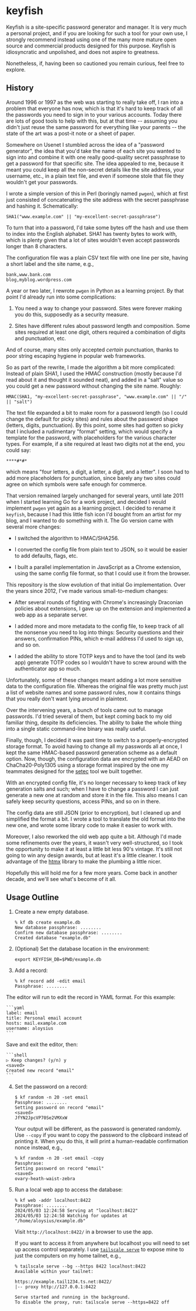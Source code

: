 # keyfish

Keyfish is a site-specific password generator and manager.  It is very much a
personal project, and if you are looking for such a tool for your own use, I
strongly recommend instead using one of the many more mature open source and
commercial products designed for this purpose. Keyfish is idiosyncratic and
unpolished, and does not aspire to greatness.

Nonetheless, if, having been so cautioned you remain curious, feel free to
explore.

## History

Around 1996 or 1997 as the web was starting to really take off, I ran into a
problem that everyone has now, which is that it's hard to keep track of all the
passwords you need to sign in to your various accounts. Today there are lots of
good tools to help with this, but at that time -- assuming you didn't just
reuse the same password for everything like your parents -- the state of the
art was a post-it note or a sheet of paper.

Somewhere on Usenet I stumbled across the idea of a "password generator", the
idea that you'd take the name of each site you wanted to sign into and combine
it with one really good-quality secret passphrase to get a password for that
specific site. The idea appealed to me, because it meant you could keep all the
non-secret details like the site address, your username, etc., in a plain text
file, and even if someone stole that file they wouldn't get your passwords.

I wrote a simple version of this in Perl (boringly named `pwgen`), which at
first just consisted of concatenating the site address with the secret
passphrase and hashing it.  Schematically:

    SHA1("www.example.com" || "my-excellent-secret-passphrase")

To turn that into a password, I'd take some bytes off the hash and use them to
index into the English alphabet. SHA1 has twenty bytes to work with, which is
plenty given that a lot of sites wouldn't even accept passwords longer than 8
characters.

The configuration file was a plain CSV text file with one line per site, having
a short label and the site name, e.g.,

    bank,www.bank.com
    blog,myblog.wordpress.com

A year or two later, I rewrote `pwgen` in Python as a learning project. By that
point I'd already run into some complications:

1. You need a way to change your password. Sites were forever making you do
   this, supposedly as a security measure.

2. Sites have different rules about password length and composition. Some sites
   required at least one digit, others required a combination of digits and
   punctuation, etc.

And of course, many sites only accepted _certain_ punctuation, thanks to poor
string escaping hygiene in popular web frameworks.

So as part of the rewrite, I made the algorithm a bit more complicated: Instead
of plain SHA1, I used the HMAC construction (mostly because I'd read about it
and thought it sounded neat), and added in a "salt" value so you could get a
new password without changing the site name. Roughly:

    HMAC(SHA1, "my-excellent-secret-passphrase", "www.example.com" || "/" || "salt")

The text file expanded a bit to make room for a password length (so I could
change the default for picky sites) and rules about the password shape
(letters, digits, punctuation). By this point, some sites had gotten so picky
that I included a rudimentary "format" setting, which would specify a template
for the password, with placeholders for the various character types. For
example, if a site required at least two digits not at the end, you could say:

    ****#*#*

which means "four letters, a digit, a letter, a digit, and a letter". I soon
had to add more placeholders for punctuation, since barely any two sites could
agree on which symbols were safe enough for commerce.

That version remained largely unchanged for several years, until late 2011 when
I started learning Go for a work project, and decided I would implement `pwgen`
yet again as a learning project. I decided to rename it `keyfish`, because I
had this little fish icon I'd bought from an artist for my blog, and I wanted
to do something with it. The Go version came with several more changes:

- I switched the algorithm to HMAC/SHA256.

- I converted the config file from plain text to JSON, so it would be easier to
  add defaults, flags, etc.

- I built a parallel implementation in JavaScript as a Chrome extension, using
  the same config file format, so that I could use it from the browser.

This repository is the slow evolution of that initial Go implementation.  Over
the years since 2012, I've made various small-to-medium changes:

- After several rounds of fighting with Chrome's increasingly Draconian
  policies about extensions, I gave up on the extension and implemented a web
  app as a separate server.

- I added more and more metadata to the config file, to keep track of all the
  nonsense you need to log into things: Security questions and their answers,
  confirmation PINs, which e-mail address I'd used to sign up, and so on.

- I added the ability to store TOTP keys and to have the tool (and its web app)
  generate TOTP codes so I wouldn't have to screw around with the authenticator
  app so much.

Unfortunately, some of these changes meant adding a lot more sensitive data to
the configuration file. Whereas the original file was pretty much just a list
of website names and some password rules, now it contains things that you
really don't want lying around in plaintext.

Over the intervening years, a bunch of tools came out to manage passwords.  I'd
tried several of them, but kept coming back to my old familiar thing, despite
its deficiencies. The ability to bake the whole thing into a single static
command-line binary was really useful.

Finally, though, I decided it was past time to switch to a properly-encrypted
storage format. To avoid having to change all my passwords all at once, I kept
the same HMAC-based password generation scheme as a default option. Now,
though, the configuration data are encrypted with an AEAD on ChaCha20-Poly1305
using a storage format inspired by the one my teammates designed for the
[setec](https://github.com/tailscale/setec) tool we built together.

With an encrypted config file, it's no longer necessary to keep track of key
generation salts and such; when I have to change a password I can just generate
a new one at random and store it in the file. This also means I can safely keep
security questions, access PINs, and so on in there.

The config data are still JSON (prior to encryption), but I cleaned up and
simplified the format a bit. I wrote a tool to translate the old format into
the new one, and wrote some library code to make it easier to work with.

Moreover, I also reworked the old web app quite a bit. Although I'd made some
refinements over the years, it wasn't very well-structured, so I took the
opportunity to make it at least a little bit less 90's vintage. It's still not
going to win any design awards, but at least it's a little cleaner. I took
advantage of the [htmx](https://htmx.org/) library to make the plumbing a
little nicer.

Hopefully this will hold me for a few more years. Come back in another decade,
and we'll see what's become of it all.

## Usage Outline

1. Create a new empty database.

    ```shell
    % kf db create example.db
    New database passphrase: ........
    Confirm new database passphrase: ........
    Created database "example.db"
    ```

2. (Optional) Set the database location in the environment:

    ```shell
    export KEYFISH_DB=$PWD/example.db
    ```

3. Add a record:

    ```shell
    % kf record add -edit email
    Passphrase: ........
    ```

  The editor will run to edit the record in YAML format.
  For this example:

    ```yaml
    label: email
    title: Personal email account
    hosts: mail.example.com
    username: aloysius
    ```

  Save and exit the editor, then:

    ```shell
    ▷ Keep changes? (y/n) y
    <saved>
    Created new record "email"
    ```

4. Set the password on a record:

    ```shell
    $ kf random -n 20 -set email
    Passphrase: ........
    Setting password on record "email"
    <saved>
    JfYN2JpcVP70Se2VMXxW
    ```

   Your output will be different, as the password is generated randomly.
   Use `--copy` if you want to copy the password to the clipboard instead of
   printing it. When you do this, it will print a human-readable confirmation
   nonce instead, e.g.,

    ```shell
    % kf random -n 20 -set email -copy
    Passphrase:
    Setting password on record "email"
    <saved>
    ovary-heath-waist-zebra
    ```

5. Run a local web app to access the database:

    ```shell
    % kf web -addr localhost:8422
    Passphrase: ........
    2024/05/03 12:24:58 Serving at "localhost:8422"
    2024/05/03 12:24:58 Watching for updates at "/home/aloysius/example.db"
    ```

   Visit `http://localhost:8422/` in a browser to use the app.

   If you want to access it from anywhere but localhost you will need to set up
   access control separately. I use [`tailscale serve`][tss] to expose mine to
   just the computers on my home tailnet, e.g.,

     ```shell
     % tailscale serve --bg --https 8422 localhost:8422
     Available within your tailnet:

     https://example.tail1234.ts.net:8422/
     |-- proxy http://127.0.0.1:8422

     Serve started and running in the background.
     To disable the proxy, run: tailscale serve --https=8422 off
     ```

[tss]: https://tailscale.com/kb/1242/tailscale-serve
